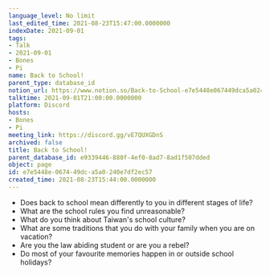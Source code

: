 ```yaml
---
language_level: No limit
last_edited_time: 2021-08-23T15:47:00.0000000
indexDate: 2021-09-01
tags:
- Talk
- 2021-09-01
- Bones
- Pi
name: Back to School!
parent_type: database_id
notion_url: https://www.notion.so/Back-to-School-e7e5448e067449dca5a0240e7df2ec57
talktime: 2021-09-01T21:00:00.0000000
platform: Discord
hosts:
- Bones
- Pi
meeting_link: https://discord.gg/vE7QUXGDnS
archived: false
title: Back to School!
parent_database_id: e9339446-880f-4ef0-8ad7-8ad1f507dded
object: page
id: e7e5448e-0674-49dc-a5a0-240e7df2ec57
created_time: 2021-08-23T15:44:00.0000000
---
```


   - Does back to school mean differently to you in different stages of life?
   - What are the school rules you find unreasonable?
   - What do you think about Taiwan's school culture?
   - What are some traditions that you do with your family when you are on vacation?
   - Are you the law abiding student or are you a rebel?
   - Do most of your favourite memories happen in or outside school holidays?








